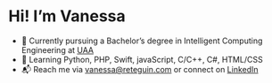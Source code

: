 # Hi! I’m Vanessa
* 🏫 Currently pursuing a Bachelor’s degree in Intelligent Computing Engineering at [UAA](https://www.uaa.mx/portal/)
* 🔭 Learning Python, PHP, Swift, javaScript, C/C++, C#, HTML/CSS
* 📬 Reach me via [vanessa@reteguin.com](mailto:vanessa@reteguin.com) or connect on [LinkedIn](https://www.linkedin.com/in/vanessa-reteguin/)
